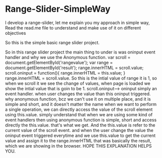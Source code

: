# Range-Slider-SimpleWay
I develop a range-slider, let me explain you my approach in simple way, Read the read.me file to understand and make use of it on different objectives

So this is the simple basic range slider project.

So in this range slider project the main thing to under is was oninput event handler and why we use the Anonymous function.
var scroll = document.getElementById('rangevalue');
var range = document.getElementById('result');
range.innerHTML = scroll.value;
scroll.oninput = function(){
    range.innerHTML = this.value;
}
range.innerHTML = scroll.value. So this is the intial value of range it is 1, so when we scroll it we see the change of values,
when page is loaded we show the intial value that is goin to be 1.
scroll.oninput--> oninput simply an event handler. when user changes the value than this oninput triggered.
why anonymous function, bcz we can't use it on multiple place, and it is simple and short, and it doesn't matter the 
name when we want to perform a single operation, we can directly access the value of the scroll element using this.value.
simply understand that when we are using some kind of event handlers then using anonymous function is simple, short and
access directly the this.value. that's what we get.
And the this.value is refer to the current value of the scroll event. and when the user change the value the oninput
event triggered everytime and we use this.value to get the current value and assign it to the range.innerHTML that was
basically the result, which we are showing in the browser.
HOPE THIS EXPLANATION HELPS YOU.	
